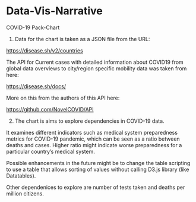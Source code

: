 # Data-Vis-Narrative
COVID-19 Pack-Chart
1. Data for the chart is taken as a JSON file from the URL:

https://disease.sh/v2/countries

The API for Current cases with detailed information about COVID19 from global data overviews to city/region specific mobility data was taken from here: 

https://disease.sh/docs/

More on this from the authors of this API here:

https://github.com/NovelCOVID/API


2. The chart is aims to explore dependencies in COVID-19 data.

It examines different indicators such as medical system preparedness metrics for COVID-19 pandemic, which can be seen as a ratio between deaths and cases. Higher ratio might indicate worse preparedness for a particular country’s medical system.

Possible enhancements in the future might be to change the table scripting to use a table that allows sorting of values without calling D3.js library (like Datatables).

Other dependenices to explore are number of tests taken and deaths per million citizens. 
